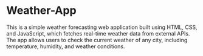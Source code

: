# Weather-App
This is a simple weather forecasting web application built using HTML, CSS, and JavaScript, which fetches real-time weather data from external APIs. The app allows users to check the current weather of any city, including temperature, humidity, and weather conditions.

